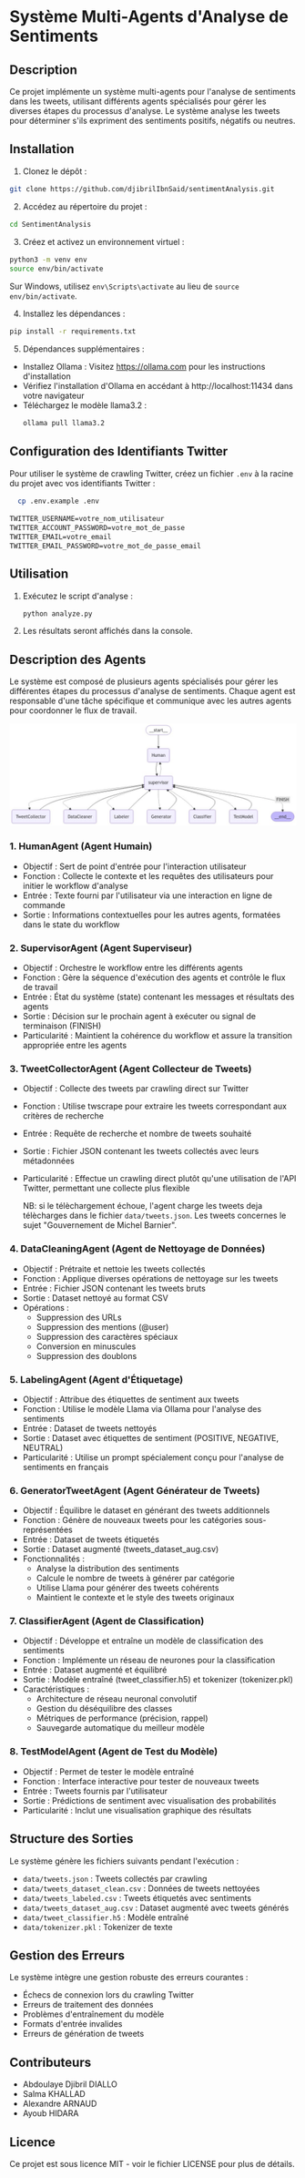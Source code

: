 # Système Multi-Agents d'Analyse de Sentiments

## Description
Ce projet implémente un système multi-agents pour l'analyse de sentiments dans les tweets, utilisant différents agents spécialisés pour gérer les diverses étapes du processus d'analyse. Le système analyse les tweets pour déterminer s'ils expriment des sentiments positifs, négatifs ou neutres.

## Installation

1. Clonez le dépôt :
```bash
git clone https://github.com/djibrilIbnSaid/sentimentAnalysis.git
```

2. Accédez au répertoire du projet :
```bash
cd SentimentAnalysis
```

3. Créez et activez un environnement virtuel :
```bash
python3 -m venv env
source env/bin/activate
```
Sur Windows, utilisez `env\Scripts\activate` au lieu de `source env/bin/activate`.

4. Installez les dépendances :
```bash
pip install -r requirements.txt
```

5. Dépendances supplémentaires :
- Installez Ollama : Visitez https://ollama.com pour les instructions d'installation
- Vérifiez l'installation d'Ollama en accédant à http://localhost:11434 dans votre navigateur
- Téléchargez le modèle llama3.2 :
  ```bash
  ollama pull llama3.2
  ```

## Configuration des Identifiants Twitter

Pour utiliser le système de crawling Twitter, créez un fichier `.env` à la racine du projet avec vos identifiants Twitter :
```bash
  cp .env.example .env
```

```env
TWITTER_USERNAME=votre_nom_utilisateur
TWITTER_ACCOUNT_PASSWORD=votre_mot_de_passe
TWITTER_EMAIL=votre_email
TWITTER_EMAIL_PASSWORD=votre_mot_de_passe_email
```

## Utilisation
1. Exécutez le script d'analyse :
    ```bash
    python analyze.py
    ```
2. Les résultats seront affichés dans la console.

## Description des Agents

Le système est composé de plusieurs agents spécialisés pour gérer les différentes étapes du processus d'analyse de sentiments. Chaque agent est responsable d'une tâche spécifique et communique avec les autres agents pour coordonner le flux de travail.

![Agents](assets/agents.jpeg)



### 1. HumanAgent (Agent Humain)
- Objectif : Sert de point d'entrée pour l'interaction utilisateur
- Fonction : Collecte le contexte et les requêtes des utilisateurs pour initier le workflow d'analyse
- Entrée : Texte fourni par l'utilisateur via une interaction en ligne de commande
- Sortie : Informations contextuelles pour les autres agents, formatées dans le state du workflow

### 2. SupervisorAgent (Agent Superviseur)
- Objectif : Orchestre le workflow entre les différents agents
- Fonction : Gère la séquence d'exécution des agents et contrôle le flux de travail
- Entrée : État du système (state) contenant les messages et résultats des agents
- Sortie : Décision sur le prochain agent à exécuter ou signal de terminaison (FINISH)
- Particularité : Maintient la cohérence du workflow et assure la transition appropriée entre les agents

### 3. TweetCollectorAgent (Agent Collecteur de Tweets)
- Objectif : Collecte des tweets par crawling direct sur Twitter
- Fonction : Utilise twscrape pour extraire les tweets correspondant aux critères de recherche
- Entrée : Requête de recherche et nombre de tweets souhaité
- Sortie : Fichier JSON contenant les tweets collectés avec leurs métadonnées
- Particularité : Effectue un crawling direct plutôt qu'une utilisation de l'API Twitter, permettant une collecte plus flexible

  NB: si le télèchargement échoue, l'agent charge les tweets deja télècharges dans le fichier `data/tweets.json`. Les tweets concernes le sujet "Gouvernement de Michel Barnier".

### 4. DataCleaningAgent (Agent de Nettoyage de Données)
- Objectif : Prétraite et nettoie les tweets collectés
- Fonction : Applique diverses opérations de nettoyage sur les tweets
- Entrée : Fichier JSON contenant les tweets bruts
- Sortie : Dataset nettoyé au format CSV
- Opérations : 
  * Suppression des URLs
  * Suppression des mentions (@user)
  * Suppression des caractères spéciaux
  * Conversion en minuscules
  * Suppression des doublons

### 5. LabelingAgent (Agent d'Étiquetage)
- Objectif : Attribue des étiquettes de sentiment aux tweets
- Fonction : Utilise le modèle Llama via Ollama pour l'analyse des sentiments
- Entrée : Dataset de tweets nettoyés
- Sortie : Dataset avec étiquettes de sentiment (POSITIVE, NEGATIVE, NEUTRAL)
- Particularité : Utilise un prompt spécialement conçu pour l'analyse de sentiments en français

### 6. GeneratorTweetAgent (Agent Générateur de Tweets)
- Objectif : Équilibre le dataset en générant des tweets additionnels
- Fonction : Génère de nouveaux tweets pour les catégories sous-représentées
- Entrée : Dataset de tweets étiquetés
- Sortie : Dataset augmenté (tweets_dataset_aug.csv)
- Fonctionnalités :
  * Analyse la distribution des sentiments
  * Calcule le nombre de tweets à générer par catégorie
  * Utilise Llama pour générer des tweets cohérents
  * Maintient le contexte et le style des tweets originaux

### 7. ClassifierAgent (Agent de Classification)
- Objectif : Développe et entraîne un modèle de classification des sentiments
- Fonction : Implémente un réseau de neurones pour la classification
- Entrée : Dataset augmenté et équilibré
- Sortie : Modèle entraîné (tweet_classifier.h5) et tokenizer (tokenizer.pkl)
- Caractéristiques :
  * Architecture de réseau neuronal convolutif
  * Gestion du déséquilibre des classes
  * Métriques de performance (précision, rappel)
  * Sauvegarde automatique du meilleur modèle

### 8. TestModelAgent (Agent de Test du Modèle)
- Objectif : Permet de tester le modèle entraîné
- Fonction : Interface interactive pour tester de nouveaux tweets
- Entrée : Tweets fournis par l'utilisateur
- Sortie : Prédictions de sentiment avec visualisation des probabilités
- Particularité : Inclut une visualisation graphique des résultats

## Structure des Sorties

Le système génère les fichiers suivants pendant l'exécution :
- `data/tweets.json` : Tweets collectés par crawling
- `data/tweets_dataset_clean.csv` : Données de tweets nettoyées
- `data/tweets_labeled.csv` : Tweets étiquetés avec sentiments
- `data/tweets_dataset_aug.csv` : Dataset augmenté avec tweets générés
- `data/tweet_classifier.h5` : Modèle entraîné
- `data/tokenizer.pkl` : Tokenizer de texte

## Gestion des Erreurs

Le système intègre une gestion robuste des erreurs courantes :
- Échecs de connexion lors du crawling Twitter
- Erreurs de traitement des données
- Problèmes d'entraînement du modèle
- Formats d'entrée invalides
- Erreurs de génération de tweets

## Contributeurs
- Abdoulaye Djibril DIALLO
- Salma KHALLAD
- Alexandre ARNAUD
- Ayoub HIDARA

## Licence
Ce projet est sous licence MIT - voir le fichier LICENSE pour plus de détails.